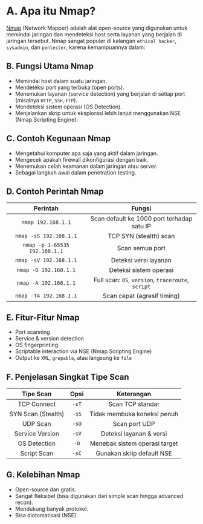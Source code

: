 # A. Apa itu Nmap?

[Nmap](https://nmap.org/) (Network Mapper) adalah alat open-source yang digunakan untuk memindai jaringan dan mendeteksi host serta layanan yang berjalan di jaringan tersebut. Nmap sangat populer di kalangan `ethical hacker`, `sysadmin`, dan `pentester`, karena kemampuannya dalam:

## B. Fungsi Utama Nmap
- Memindai host dalam suatu jaringan.
- Mendeteksi port yang terbuka (open ports).
- Menemukan layanan (service detection) yang berjalan di setiap port (misalnya `HTTP`, `SSH`, `FTP`).
- Mendeteksi sistem operasi (OS Detection).
- Menjalankan skrip untuk eksplorasi lebih lanjut menggunakan NSE (Nmap Scripting Engine).

## C. Contoh Kegunaan Nmap
- Mengetahui komputer apa saja yang aktif dalam jaringan.
- Mengecek apakah firewall dikonfigurasi dengan baik.
- Menemukan celah keamanan dalam jaringan atau server.
- Sebagai langkah awal dalam penetration testing.

## D. Contoh Perintah Nmap

| Perintah | Fungsi |
|:--:|:--:|
| `nmap 192.168.1.1` | Scan default ke 1000 port terhadap satu IP |
| `nmap -sS 192.168.1.1` | TCP SYN (stealth) scan |
| `nmap -p 1-65535 192.168.1.1` | Scan semua port |
| `nmap -sV 192.168.1.1` | Deteksi versi layanan |
| `nmap -O 192.168.1.1` | Deteksi sistem operasi |
| `nmap -A 192.168.1.1` | Full scan: `OS`, `version`, `traceroute`, `script` |
| `nmap -T4 192.168.1.1` | Scan cepat (agresif timing) |

## E. Fitur-Fitur Nmap
- Port scanning
- Service & version detection
- OS fingerprinting
- Scriptable interaction via NSE (Nmap Scripting Engine)
- Output ke `XML`, `grepable`, atau langsung ke `file`

## F. Penjelasan Singkat Tipe Scan

| Tipe Scan | Opsi | Keterangan |
|:--:|:--:|:--:|
| TCP Connect	| `-sT` | Scan TCP standar |
| SYN Scan (Stealth) | `-sS` | Tidak membuka koneksi penuh |
| UDP Scan	| `-sU`	|Scan port UDP |
| Service Version	| `-sV` |Deteksi layanan & versi |
| OS Detection | `-O` |Menebak sistem operasi target |
| Script Scan | `-sC` | Gunakan skrip default NSE |

## G. Kelebihan Nmap
- Open-source dan gratis.
- Sangat fleksibel (bisa digunakan dari simple scan hingga advanced recon).
- Mendukung banyak protokol.
- Bisa diotomatisasi (NSE).
